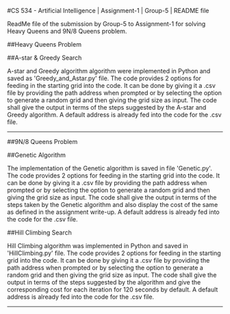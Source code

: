 #CS 534 - Artificial Intelligence | Assignment-1 | Group-5 | README file

ReadMe file of the submission by Group-5 to Assignment-1 for solving Heavy Queens and 9N/8 Queens problem.

##Heavy Queens Problem

##A-star & Greedy Search

A-star and Greedy algorithm algorithm were implemented in Python and saved as 'Greedy_and_Astar.py' file. The code provides 2 options for feeding in the starting grid into the code. It can be done by giving it a .csv file by providing the path address when prompted or by selecting the option to generate a random grid and then giving the grid size as input. The code shall give the output in terms of the steps suggested by the A-star and Greedy algorithm. A default address is already fed into the code for the .csv file.

---

##9N/8 Queens Problem

##Genetic Algorithm

The implementation of the Genetic algorithm is saved in file 'Genetic.py'. The code provides 2 options for feeding in the starting grid into the code. It can be done by giving it a .csv file by providing the path address when prompted or by selecting the option to generate a random grid and then giving the grid size as input. The code shall give the output in terms of the steps taken by the Genetic algorithm and also display the cost of the same as defined in the assignment write-up. A default address is already fed into the code for the .csv file.

##Hill Climbing Search

Hill Climbing algorithm was implemented in Python and saved in 'HillClimbing.py' file. The code provides 2 options for feeding in the starting grid into the code. It can be done by giving it a .csv file by providing the path address when prompted or by selecting the option to generate a random grid and then giving the grid size as input. The code shall give the output in terms of the steps suggested by the algorithm and give the corresponding cost for each iteration for 120 seconds by default. A default address is already fed into the code for the .csv file.

---
